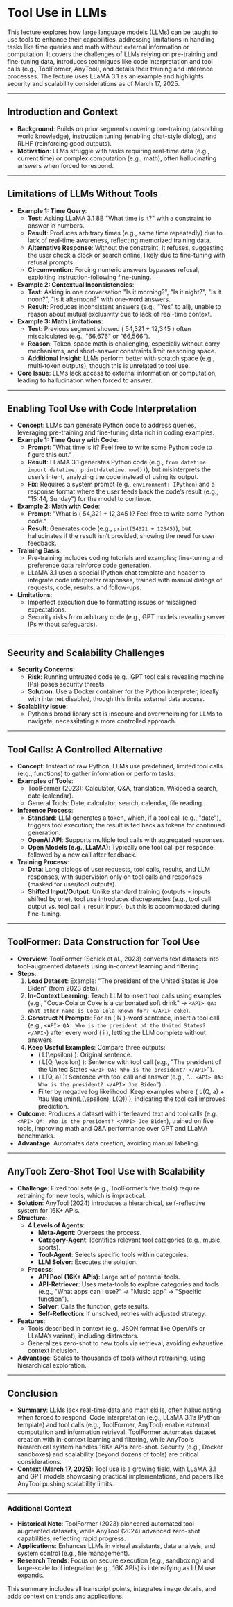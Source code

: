 # Tool Use in LLMs

This lecture explores how large language models (LLMs) can be taught to use tools to enhance their capabilities, addressing limitations in handling tasks like time queries and math without external information or computation. It covers the challenges of LLMs relying on pre-training and fine-tuning data, introduces techniques like code interpretation and tool calls (e.g., ToolFormer, AnyTool), and details their training and inference processes. The lecture uses LLaMA 3.1 as an example and highlights security and scalability considerations as of March 17, 2025.

---

## Introduction and Context

- **Background**: Builds on prior segments covering pre-training (absorbing world knowledge), instruction tuning (enabling chat-style dialog), and RLHF (reinforcing good outputs).
- **Motivation**: LLMs struggle with tasks requiring real-time data (e.g., current time) or complex computation (e.g., math), often hallucinating answers when forced to respond.

---

## Limitations of LLMs Without Tools

- **Example 1: Time Query**:
  - **Test**: Asking LLaMA 3.1 8B "What time is it?" with a constraint to answer in numbers.
  - **Result**: Produces arbitrary times (e.g., same time repeatedly) due to lack of real-time awareness, reflecting memorized training data.
  - **Alternative Response**: Without the constraint, it refuses, suggesting the user check a clock or search online, likely due to fine-tuning with refusal prompts.
  - **Circumvention**: Forcing numeric answers bypasses refusal, exploiting instruction-following fine-tuning.
- **Example 2: Contextual Inconsistencies**:
  - **Test**: Asking in one conversation "Is it morning?", "Is it night?", "Is it noon?", "Is it afternoon?" with one-word answers.
  - **Result**: Produces inconsistent answers (e.g., "Yes" to all), unable to reason about mutual exclusivity due to lack of real-time context.
- **Example 3: Math Limitations**:
  - **Test**: Previous segment showed \( 54,321 + 12,345 \) often miscalculated (e.g., "66,676" or "66,566").
  - **Reason**: Token-space math is challenging, especially without carry mechanisms, and short-answer constraints limit reasoning space.
  - **Additional Insight**: LLMs perform better with scratch space (e.g., multi-token outputs), though this is unrelated to tool use.
- **Core Issue**: LLMs lack access to external information or computation, leading to hallucination when forced to answer.

---

## Enabling Tool Use with Code Interpretation

- **Concept**: LLMs can generate Python code to address queries, leveraging pre-training and fine-tuning data rich in coding examples.
- **Example 1: Time Query with Code**:
  - **Prompt**: "What time is it? Feel free to write some Python code to figure this out."
  - **Result**: LLaMA 3.1 generates Python code (e.g., `from datetime import datetime; print(datetime.now())`), but misinterprets the user’s intent, analyzing the code instead of using its output.
  - **Fix**: Requires a system prompt (e.g., `environment: IPython`) and a response format where the user feeds back the code’s result (e.g., "15:44, Sunday") for the model to continue.
- **Example 2: Math with Code**:
  - **Prompt**: "What is \( 54,321 + 12,345 \)? Feel free to write some Python code."
  - **Result**: Generates code (e.g., `print(54321 + 12345)`), but hallucinates if the result isn’t provided, showing the need for user feedback.
- **Training Basis**:
  - Pre-training includes coding tutorials and examples; fine-tuning and preference data reinforce code generation.
  - LLaMA 3.1 uses a special IPython chat template and header to integrate code interpreter responses, trained with manual dialogs of requests, code, results, and follow-ups.
- **Limitations**:
  - Imperfect execution due to formatting issues or misaligned expectations.
  - Security risks from arbitrary code (e.g., GPT models revealing server IPs without safeguards).

---

## Security and Scalability Challenges

- **Security Concerns**:
  - **Risk**: Running untrusted code (e.g., GPT tool calls revealing machine IPs) poses security threats.
  - **Solution**: Use a Docker container for the Python interpreter, ideally with internet disabled, though this limits external data access.
- **Scalability Issue**:
  - Python’s broad library set is insecure and overwhelming for LLMs to navigate, necessitating a more controlled approach.

---

## Tool Calls: A Controlled Alternative

- **Concept**: Instead of raw Python, LLMs use predefined, limited tool calls (e.g., functions) to gather information or perform tasks.
- **Examples of Tools**:
  - ToolFormer (2023): Calculator, Q&A, translation, Wikipedia search, date (calendar).
  - General Tools: Date, calculator, search, calendar, file reading.
- **Inference Process**:
  - **Standard**: LLM generates a token, which, if a tool call (e.g., "date"), triggers tool execution; the result is fed back as tokens for continued generation.
  - **OpenAI API**: Supports multiple tool calls with aggregated responses.
  - **Open Models (e.g., LLaMA)**: Typically one tool call per response, followed by a new call after feedback.
- **Training Process**:
  - **Data**: Long dialogs of user requests, tool calls, results, and LLM responses, with supervision only on tool calls and responses (masked for user/tool outputs).
  - **Shifted Input/Output**: Unlike standard training (outputs = inputs shifted by one), tool use introduces discrepancies (e.g., tool call output vs. tool call + result input), but this is accommodated during fine-tuning.

---

## ToolFormer: Data Construction for Tool Use

- **Overview**: ToolFormer (Schick et al., 2023) converts text datasets into tool-augmented datasets using in-context learning and filtering.
- **Steps**:
  1. **Load Dataset**: Example: "The president of the United States is Joe Biden" (from 2023 data).
  2. **In-Context Learning**: Teach LLM to insert tool calls using examples (e.g., "Coca-Cola or Coke is a carbonated soft drink" → `<API> QA: What other name is Coca-Cola known for? </API> coke`).
  3. **Construct N Prompts**: For an \( N \)-word sentence, insert a tool call (e.g., `<API> QA: Who is the president of the United States? </API>`) after every word \( i \), letting the LLM complete without answers.
  4. **Keep Useful Examples**: Compare three outputs:
     - \( L(\epsilon) \): Original sentence.
     - \( L(Q, \epsilon) \): Sentence with tool call (e.g., "The president of the United States `<API> QA: Who is the president? </API>`").
     - \( L(Q, a) \): Sentence with tool call and answer (e.g., "... `<API> QA: Who is the president? </API> Joe Biden`").
     - Filter by negative log likelihood: Keep examples where \( L(Q, a) + \tau \leq \min(L(\epsilon), L(Q)) \), indicating the tool call improves prediction.
- **Outcome**: Produces a dataset with interleaved text and tool calls (e.g., `<API> QA: Who is the president? </API> Joe Biden`), trained on five tools, improving math and Q&A performance over GPT and LLaMA benchmarks.
- **Advantage**: Automates data creation, avoiding manual labeling.

---

## AnyTool: Zero-Shot Tool Use with Scalability

- **Challenge**: Fixed tool sets (e.g., ToolFormer’s five tools) require retraining for new tools, which is impractical.
- **Solution**: AnyTool (2024) introduces a hierarchical, self-reflective system for 16K+ APIs.
- **Structure**:
  - **4 Levels of Agents**:
    - **Meta-Agent**: Oversees the process.
    - **Category-Agent**: Identifies relevant tool categories (e.g., music, sports).
    - **Tool-Agent**: Selects specific tools within categories.
    - **LLM Solver**: Executes the solution.
  - **Process**:
    - **API Pool (16K+ APIs)**: Large set of potential tools.
    - **API-Retriever**: Uses meta-tools to explore categories and tools (e.g., "What apps can I use?" → "Music app" → "Specific function").
    - **Solver**: Calls the function, gets results.
    - **Self-Reflection**: If unsolved, retries with adjusted strategy.
- **Features**:
  - Tools described in context (e.g., JSON format like OpenAI’s or LLaMA’s variant), including distractors.
  - Generalizes zero-shot to new tools via retrieval, avoiding exhaustive context inclusion.
- **Advantage**: Scales to thousands of tools without retraining, using hierarchical exploration.

---

## Conclusion

- **Summary**: LLMs lack real-time data and math skills, often hallucinating when forced to respond. Code interpretation (e.g., LLaMA 3.1’s IPython template) and tool calls (e.g., ToolFormer, AnyTool) enable external computation and information retrieval. ToolFormer automates dataset creation with in-context learning and filtering, while AnyTool’s hierarchical system handles 16K+ APIs zero-shot. Security (e.g., Docker sandboxes) and scalability (beyond dozens of tools) are critical considerations.
- **Context (March 17, 2025)**: Tool use is a growing field, with LLaMA 3.1 and GPT models showcasing practical implementations, and papers like AnyTool pushing scalability limits.

---

### Additional Context
- **Historical Note**: ToolFormer (2023) pioneered automated tool-augmented datasets, while AnyTool (2024) advanced zero-shot capabilities, reflecting rapid progress.
- **Applications**: Enhances LLMs in virtual assistants, data analysis, and system control (e.g., file management).
- **Research Trends**: Focus on secure execution (e.g., sandboxing) and large-scale tool integration (e.g., 16K APIs) is intensifying as LLM use expands.

This summary includes all transcript points, integrates image details, and adds context on trends and applications.